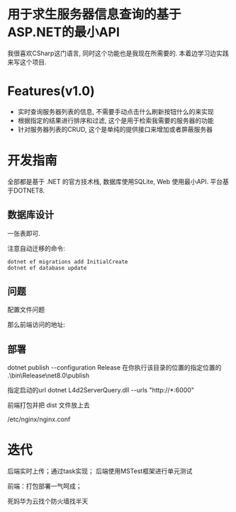 ﻿# 用于求生服务器信息查询的基于ASP.NET的最小API

我很喜欢CSharp这门语言, 同时这个功能也是我现在所需要的. 本着边学习边实践来写这个项目.

# Features(v1.0)
- 实时查询服务器列表的信息, 不需要手动点击什么刷新按钮什么的来实现
- 根据指定的结果进行排序和过滤, 这个是用于检索我需要的服务器的功能
- 针对服务器列表的CRUD, 这个是单纯的提供接口来增加或者屏蔽服务器

# 开发指南
全部都是基于 .NET 的官方技术栈, 数据库使用SQLite, Web 使用最小API. 
平台基于DOTNET8.

## 数据库设计

一张表即可.

注意自动迁移的命令:
```shell
dotnet ef migrations add InitialCreate
dotnet ef database update
```


## 问题
配置文件问题

那么前端访问的地址:



## 部署
dotnet publish --configuration Release
在你执行该目录的位置的指定位置的
.\bin\Release\net8.0\publish

指定启动的url
dotnet L4d2ServerQuery.dll --urls "http://*:6000"


前端打包并把 dist 文件放上去

/etc/nginx/nginx.conf

# 迭代
后端实时上传；通过task实现；
后端使用MSTest框架进行单元测试

前端：打包部署一气呵成；

死妈华为云找个防火墙找半天